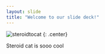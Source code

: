 ```yaml
---
layout: slide
title: "Welcome to our slide deck!"
---
```


![steroidtocat](https://octodex.github.com/images/steroidtocat.png)
{: .center}

Steroid cat is sooo cool
